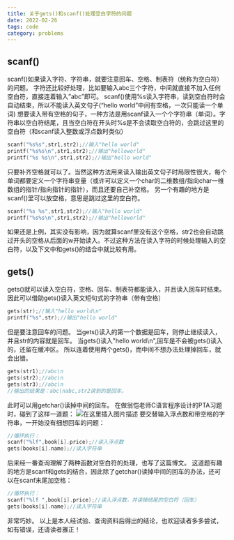 ```yaml
---
title: 关于gets()和scanf()处理空白字符的问题
date: 2022-02-26
tags: code
category: problems
---
```


## scanf()

scanf()如果读入字符、字符串，就要注意回车、空格、制表符（统称为空白符）的问题。
字符还比较好处理，比如要输入abc三个字符，中间就直接不加入任何空白符，直接连着输入”abc”即可。
scanf()使用%s读入字符串，读到空白符时会自动结束，所以不能读入英文句子(“hello world”中间有空格，一次只能读一个单词)
想要读入带有空格的句子，一种方法是用scanf读入一个个字符串（单词）。字符串以空白符结尾，且当空白符在开头时%s是不会读取空白符的，会跳过这里的空白符（和scanf读入整数或浮点数时类似）
```c
scanf("%s%s",str1,str2);//输入"hello world"
printf("%s%s\n",str1,str2);//输出"helloworld"
printf("%s %s\n",str1,str2);//输出"hello world"
```
只要补齐空格就可以了。当然这种方法用来读入输出英文句子时局限性很大，每个单词都要定义一个字符串变量（或许可以定义一个char的二维数组/指向char一维数组的指针/指向指针的指针），而且还要自己补空格。
另一个有趣的地方是scanf()里可以放空格，意思是跳过这里的空白符。
```c
scanf("%s %s",str1,str2);//输入"hello world"
printf("%s%s\n",str1,str2);//输出"helloworld"
```
如果还是上例，其实没有影响，因为就算scanf里没有这个空格，str2也会自动跳过开头的空格从后面的w开始读入。不过这种方法在读入字符的时候处理输入的空白符，以及下文中和gets()的结合中就比较有用。

## gets()

gets()就可以读入空白符，空格、回车、制表符都能读入，并且读入回车时结束。因此可以借助gets()读入英文短句式的字符串（带有空格）
```c
gets(str);//输入"hello world\n"
printf("%s",str);//输出"hello world"
```
但是要注意回车的问题。
当gets()读入的第一个数据是回车，则停止继续读入，并且str的内容就是回车。
当gets()读入"hello world\n",回车是不会被gets()读入的，还留在缓冲区。
所以连着使用两个gets()，而中间不想办法处理掉回车，就会出错。
```c
gets(str1);//abc\n
gets(str2);//abc\n
gets(str3);//abc\n
//输出的结果是：abc\nabc,str2读到的是回车。
```
此时可以用getchar()读掉中间的回车。
在做翁恺老师C语言程序设计的PTA习题时，碰到了这样一道题：
![在这里插入图片描述](https://img-blog.csdnimg.cn/2bf40d6f06ca4f999f51eefe9bea5cfd.png?x-oss-process=image/watermark,type_ZmFuZ3poZW5naGVpdGk,shadow_10,text_aHR0cHM6Ly9ibG9nLmNzZG4ubmV0L2p0d3F3cQ==,size_16,color_FFFFFF,t_70)
要交替输入浮点数和带空格的字符串，一开始没有细想回车的问题：
```c
//循环执行：
scanf("%lf",book[i].price);//读入浮点数
gets(books[i].name);//读入字符串
```
后来经一番查询理解了两种函数对空白符的处理，也写了这篇博文。
这道题有趣的地方是scanf和gets的结合，因此除了getchar()读掉中间的回车的办法，还可以在scanf末尾加空格：
```c
//循环执行：
scanf("%lf ",book[i].price);//读入浮点数，并读掉结尾的空白符（回车）
gets(books[i].name);//读入字符串
```
非常巧妙。
以上是本人经试验、查询资料后得出的结论，也欢迎读者多多尝试，如有错误，还请读者雅正！